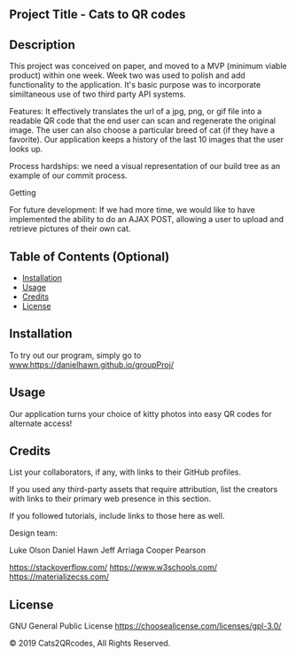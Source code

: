 ##  Project Title - Cats to QR codes 

## Description 

This project was conceived on paper, and moved to a MVP (minimum viable product) within one week. Week two was used to polish and add functionality to the application. It's basic purpose was to incorporate similtaneous use of two third party API systems. 

Features: 
It effectively translates the url of a jpg, png, or gif file into a readable QR code that the end user can scan and regenerate the original image. The user can also choose a particular breed of cat (if they have a favorite). Our application keeps a history of the last 10 images that the user looks up. 

Process hardships:
we need a visual representation of our build tree as an example of our commit process. 

Getting 

For future development:
If we had more time, we would like to have implemented the ability to do an AJAX POST, allowing a user to upload and retrieve pictures of their own cat. 


## Table of Contents (Optional)

* [Installation](#installation)
* [Usage](#usage)
* [Credits](#credits)
* [License](#license)


## Installation

To try out our program, simply go to www.https://danielhawn.github.io/groupProj/


## Usage 

Our application turns your choice of kitty photos into easy QR codes for alternate access!


## Credits

List your collaborators, if any, with links to their GitHub profiles.

If you used any third-party assets that require attribution, list the creators with links to their primary web presence in this section.

If you followed tutorials, include links to those here as well.

Design team:

Luke Olson 
Daniel Hawn 
Jeff Arriaga
Cooper Pearson

https://stackoverflow.com/
https://www.w3schools.com/
https://materializecss.com/


## License

GNU General Public License
https://choosealicense.com/licenses/gpl-3.0/

© 2019 Cats2QRcodes, All Rights Reserved.

